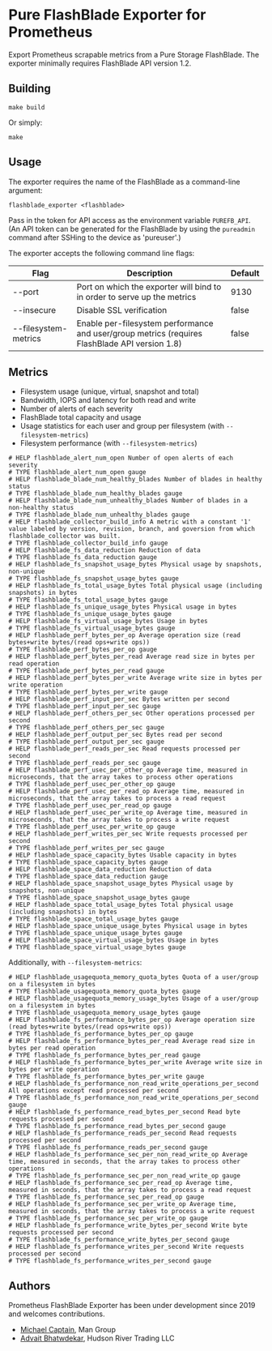 # Pure FlashBlade Exporter for Prometheus

Export Prometheus scrapable metrics from a Pure Storage FlashBlade. The exporter minimally requires FlashBlade API version 1.2.

## Building

```
make build
```

Or simply:

```
make
```

## Usage

The exporter requires the name of the FlashBlade as a command-line argument:

`flashblade_exporter <flashblade>`

Pass in the token for API access as the environment variable `PUREFB_API`. (An API token can be generated for
the FlashBlade by using the `pureadmin` command after SSHing to the device as 'pureuser'.)

The exporter accepts the following command line flags:

| Flag                 | Description                                                                                    | Default |
| -------------------- | ---------------------------------------------------------------------------------------------- | ------- |
| --port               | Port on which the exporter will bind to in order to serve up the metrics                       | 9130    |
| --insecure           | Disable SSL verification                                                                       | false   |
| --filesystem-metrics | Enable per-filesystem performance and user/group metrics (requires FlashBlade API version 1.8) | false   |


## Metrics

* Filesystem usage (unique, virtual, snapshot and total)
* Bandwidth, IOPS and latency for both read and write
* Number of alerts of each severity
* FlashBlade total capacity and usage
* Usage statistics for each user and group per filesystem (with `--filesystem-metrics`)
* Filesystem performance (with `--filesystem-metrics`)

```
# HELP flashblade_alert_num_open Number of open alerts of each severity
# TYPE flashblade_alert_num_open gauge
# HELP flashblade_blade_num_healthy_blades Number of blades in healthy status
# TYPE flashblade_blade_num_healthy_blades gauge
# HELP flashblade_blade_num_unhealthy_blades Number of blades in a non-healthy status
# TYPE flashblade_blade_num_unhealthy_blades gauge
# HELP flashblade_collector_build_info A metric with a constant '1' value labeled by version, revision, branch, and goversion from which flashblade_collector was built.
# TYPE flashblade_collector_build_info gauge
# HELP flashblade_fs_data_reduction Reduction of data
# TYPE flashblade_fs_data_reduction gauge
# HELP flashblade_fs_snapshot_usage_bytes Physical usage by snapshots, non-unique
# TYPE flashblade_fs_snapshot_usage_bytes gauge
# HELP flashblade_fs_total_usage_bytes Total physical usage (including snapshots) in bytes
# TYPE flashblade_fs_total_usage_bytes gauge
# HELP flashblade_fs_unique_usage_bytes Physical usage in bytes
# TYPE flashblade_fs_unique_usage_bytes gauge
# HELP flashblade_fs_virtual_usage_bytes Usage in bytes
# TYPE flashblade_fs_virtual_usage_bytes gauge
# HELP flashblade_perf_bytes_per_op Average operation size (read bytes+write bytes/(read ops+write ops))
# TYPE flashblade_perf_bytes_per_op gauge
# HELP flashblade_perf_bytes_per_read Average read size in bytes per read operation
# TYPE flashblade_perf_bytes_per_read gauge
# HELP flashblade_perf_bytes_per_write Average write size in bytes per write operation
# TYPE flashblade_perf_bytes_per_write gauge
# HELP flashblade_perf_input_per_sec Bytes written per second
# TYPE flashblade_perf_input_per_sec gauge
# HELP flashblade_perf_others_per_sec Other operations processed per second
# TYPE flashblade_perf_others_per_sec gauge
# HELP flashblade_perf_output_per_sec Bytes read per second
# TYPE flashblade_perf_output_per_sec gauge
# HELP flashblade_perf_reads_per_sec Read requests processed per second
# TYPE flashblade_perf_reads_per_sec gauge
# HELP flashblade_perf_usec_per_other_op Average time, measured in microseconds, that the array takes to process other operations
# TYPE flashblade_perf_usec_per_other_op gauge
# HELP flashblade_perf_usec_per_read_op Average time, measured in microseconds, that the array takes to process a read request
# TYPE flashblade_perf_usec_per_read_op gauge
# HELP flashblade_perf_usec_per_write_op Average time, measured in microseconds, that the array takes to process a write request
# TYPE flashblade_perf_usec_per_write_op gauge
# HELP flashblade_perf_writes_per_sec Write requests processed per second
# TYPE flashblade_perf_writes_per_sec gauge
# HELP flashblade_space_capacity_bytes Usable capacity in bytes
# TYPE flashblade_space_capacity_bytes gauge
# HELP flashblade_space_data_reduction Reduction of data
# TYPE flashblade_space_data_reduction gauge
# HELP flashblade_space_snapshot_usage_bytes Physical usage by snapshots, non-unique
# TYPE flashblade_space_snapshot_usage_bytes gauge
# HELP flashblade_space_total_usage_bytes Total physical usage (including snapshots) in bytes
# TYPE flashblade_space_total_usage_bytes gauge
# HELP flashblade_space_unique_usage_bytes Physical usage in bytes
# TYPE flashblade_space_unique_usage_bytes gauge
# HELP flashblade_space_virtual_usage_bytes Usage in bytes
# TYPE flashblade_space_virtual_usage_bytes gauge
```

Additionally, with `--filesystem-metrics`:

```
# HELP flashblade_usagequota_memory_quota_bytes Quota of a user/group on a filesystem in bytes
# TYPE flashblade_usagequota_memory_quota_bytes gauge
# HELP flashblade_usagequota_memory_usage_bytes Usage of a user/group on a filesystem in bytes
# TYPE flashblade_usagequota_memory_usage_bytes gauge
# HELP flashblade_fs_performance_bytes_per_op Average operation size (read bytes+write bytes/(read ops+write ops))
# TYPE flashblade_fs_performance_bytes_per_op gauge
# HELP flashblade_fs_performance_bytes_per_read Average read size in bytes per read operation
# TYPE flashblade_fs_performance_bytes_per_read gauge
# HELP flashblade_fs_performance_bytes_per_write Average write size in bytes per write operation
# TYPE flashblade_fs_performance_bytes_per_write gauge
# HELP flashblade_fs_performance_non_read_write_operations_per_second All operations except read processed per second
# TYPE flashblade_fs_performance_non_read_write_operations_per_second gauge
# HELP flashblade_fs_performance_read_bytes_per_second Read byte requests processed per second
# TYPE flashblade_fs_performance_read_bytes_per_second gauge
# HELP flashblade_fs_performance_reads_per_second Read requests processed per second
# TYPE flashblade_fs_performance_reads_per_second gauge
# HELP flashblade_fs_performance_sec_per_non_read_write_op Average time, measured in seconds, that the array takes to process other operations
# TYPE flashblade_fs_performance_sec_per_non_read_write_op gauge
# HELP flashblade_fs_performance_sec_per_read_op Average time, measured in seconds, that the array takes to process a read request
# TYPE flashblade_fs_performance_sec_per_read_op gauge
# HELP flashblade_fs_performance_sec_per_write_op Average time, measured in seconds, that the array takes to process a write request
# TYPE flashblade_fs_performance_sec_per_write_op gauge
# HELP flashblade_fs_performance_write_bytes_per_second Write byte requests processed per second
# TYPE flashblade_fs_performance_write_bytes_per_second gauge
# HELP flashblade_fs_performance_writes_per_second Write requests processed per second
# TYPE flashblade_fs_performance_writes_per_second gauge
```

## Authors
Prometheus FlashBlade Exporter has been under development since 2019 and welcomes contributions.

* [Michael Captain](https://github.com/macaptain), Man Group
* [Advait Bhatwdekar](https://github.com/You-NeverKnow), Hudson River Trading LLC
